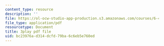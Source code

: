 ```yaml
---
content_type: resource
description: ''
file: https://ol-ocw-studio-app-production.s3.amazonaws.com/courses/6-451-principles-of-digital-communication-ii-spring-2005/bc23976ad314dcfd79ba6c6eb5e760ed_d_Mg_JnnevU.pdf
file_type: application/pdf
resourcetype: Document
title: 3play pdf file
uid: bc23976a-d314-dcfd-79ba-6c6eb5e760ed
---
```


